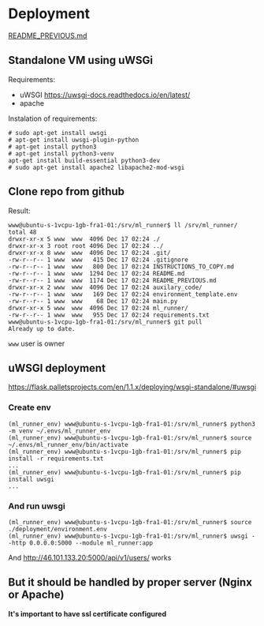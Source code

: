 # Deployment

[README_PREVIOUS.md](./README_PREVIOUS.md)


## Standalone VM using uWSGi
Requirements:
* uWSGI https://uwsgi-docs.readthedocs.io/en/latest/
* apache

Instalation of requirements:
```
# sudo apt-get install uwsgi
# apt-get install uwsgi-plugin-python
# apt-get install python3
# apt-get install python3-venv
apt-get install build-essential python3-dev
# sudo apt-get install apache2 libapache2-mod-wsgi
```

## Clone repo from github
Result:
```
www@ubuntu-s-1vcpu-1gb-fra1-01:/srv/ml_runner$ ll /srv/ml_runner/
total 48
drwxr-xr-x 5 www  www  4096 Dec 17 02:24 ./
drwxr-xr-x 3 root root 4096 Dec 17 02:24 ../
drwxr-xr-x 8 www  www  4096 Dec 17 02:24 .git/
-rw-r--r-- 1 www  www   415 Dec 17 02:24 .gitignore
-rw-r--r-- 1 www  www   800 Dec 17 02:24 INSTRUCTIONS_TO_COPY.md
-rw-r--r-- 1 www  www  1294 Dec 17 02:24 README.md
-rw-r--r-- 1 www  www  1174 Dec 17 02:24 README_PREVIOUS.md
drwxr-xr-x 2 www  www  4096 Dec 17 02:24 auxilary_code/
-rw-r--r-- 1 www  www   169 Dec 17 02:24 environment_template.env
-rw-r--r-- 1 www  www    68 Dec 17 02:24 main.py
drwxr-xr-x 5 www  www  4096 Dec 17 02:24 ml_runner/
-rw-r--r-- 1 www  www   955 Dec 17 02:24 requirements.txt
www@ubuntu-s-1vcpu-1gb-fra1-01:/srv/ml_runner$ git pull
Already up to date.
```

`www` user is owner

## uWSGI deployment
https://flask.palletsprojects.com/en/1.1.x/deploying/wsgi-standalone/#uwsgi

### Create env
```
(ml_runner_env) www@ubuntu-s-1vcpu-1gb-fra1-01:/srv/ml_runner$ python3 -m venv ~/.envs/ml_runner_env
(ml_runner_env) www@ubuntu-s-1vcpu-1gb-fra1-01:/srv/ml_runner$ source ~/.envs/ml_runner_env/bin/activate
(ml_runner_env) www@ubuntu-s-1vcpu-1gb-fra1-01:/srv/ml_runner$ pip install -r requirements.txt
...
(ml_runner_env) www@ubuntu-s-1vcpu-1gb-fra1-01:/srv/ml_runner$ pip install uwsgi
...
```

### And run uwsgi
```
(ml_runner_env) www@ubuntu-s-1vcpu-1gb-fra1-01:/srv/ml_runner$ source ./deployment/environment.env 
(ml_runner_env) www@ubuntu-s-1vcpu-1gb-fra1-01:/srv/ml_runner$ uwsgi --http 0.0.0.0:5000 --module ml_runner:app
```

And http://46.101.133.20:5000/api/v1/users/ works

## But it should be handled by proper server (Nginx or Apache)
**It's important to have ssl certificate configured**
